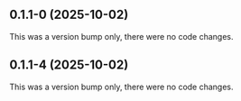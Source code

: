 ## 0.1.1-0 (2025-10-02)

This was a version bump only, there were no code changes.

## 0.1.1-4 (2025-10-02)

This was a version bump only, there were no code changes.